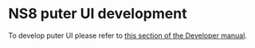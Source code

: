# NS8 puter UI development

To develop puter UI please refer to [this section of the Developer manual](https://nethserver.github.io/ns8-core/ui/modules/#module-ui-development).
